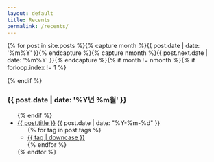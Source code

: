 ```yaml
---
layout: default
title: Recents
permalink: /recents/
---
```


<link rel="stylesheet" href="https://use.fontawesome.com/releases/v5.5.0/css/solid.css" integrity="sha384-rdyFrfAIC05c5ph7BKz3l5NG5yEottvO/DQ0dCrwD8gzeQDjYBHNr1ucUpQuljos" crossorigin="anonymous">
<link rel="stylesheet" href="https://use.fontawesome.com/releases/v5.5.0/css/fontawesome.css" integrity="sha384-u5J7JghGz0qUrmEsWzBQkfvc8nK3fUT7DCaQzNQ+q4oEXhGSx+P2OqjWsfIRB8QT" crossorigin="anonymous">
<link rel="stylesheet" href="/css/recents.css">

{% for post in site.posts          %}{%
  capture month  %}{{ post.date | date: '%m%Y'      }}{% endcapture %}{%
  capture nmonth %}{{ post.next.date | date: '%m%Y' }}{% endcapture %}{%
  if month != nmonth            %}{%
    if forloop.index != 1         %}
  </ul>{%
    endif                         %}
<h3>{{ post.date | date: '%Y년 %m월' }}</h3><ul>{%
  endif %}
  <li><a href="{{ post.url }}">{{ post.title }}</a> <span class="date">{{ post.date | date: "%Y-%m-%d" }}</span>
    <ul class="tags post-tags cf">{%
      for tag in post.tags %}
      <li><a href="/tags/#{{ tag }}">{{ tag | downcase }}</a></li>{%
      endfor %}
    </ul>
  </li>{%
endfor %}
